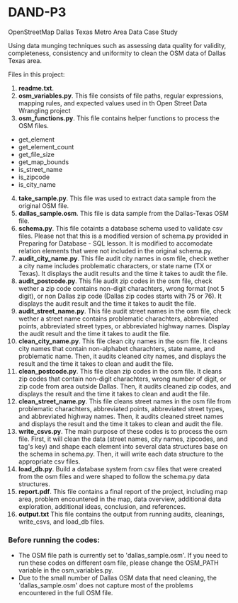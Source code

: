 # DAND-P3
OpenStreetMap Dallas Texas Metro Area Data Case Study

Using data munging techniques such as assessing data quality for validity, completeness, consistency and uniformity to clean the OSM data of Dallas Texas area.

Files in this project:
1. **readme.txt**.
2. **osm_variables.py**.
This file consists of file paths, regular expressions, mapping rules, and expected values used in th Open Street Data Wrangling project
3. **osm_functions.py**.
This file contains helper functions to process the OSM files.
* get_element
* get_element_count
* get_file_size
* get_map_bounds
* is_street_name
* is_zipcode
* is_city_name
4. **take_sample.py**.
This file was used to extract data sample from the original OSM file.
5. **dallas_sample.osm**.
This file is data sample from the Dallas-Texas OSM file.
6. **schema.py**.
This file cotaints a database schema used to validate csv files. Please not that this is a modified version of schema.py provided in Preparing for Database - SQL lesson. It is modified to accomodate relation elements that were not included in the original schema.py.
7. **audit_city_name.py**.
This file audit city names in osm file, check wether a city name includes problematic characters, or state name (TX or Texas). It displays the audit results and the time it takes to audit the file.
8. **audit_postcode.py**.
This file audit zip codes in the osm file, check wether a zip code contains non-digit charachters, wrong format (not 5 digit), or non Dallas zip code (Dallas zip codes starts with 75 or 76). It displays the audit result and the time it takes to audit the file.
9. **audit_street_name.py**.
This file audit street names in the osm file, check wether a street name contains problematic charachters, abbreviated points, abbreviated street types, or abbreviated highway names. Display the audit result and the time it takes to audit the file.
10. **clean_city_name.py**.
This file clean city names in the osm file. It cleans city names that contain non-alphabet charachters, state name, and problematic name. Then, it audits cleaned city names, and displays the result and the time it takes to clean and audit the file.
11. **clean_postcode.py**.
This file clean zip codes in the osm file. It cleans zip codes that contain non-digit charachters, wrong number of digit, or zip code from area outside Dallas. Then, it audits cleaned zip codes, and displays the result and the time it takes to clean and audit the file.
12. **clean_street_name.py**.
This file cleans street names in the osm file from problematic charachters, abbreviated points, abbreviated street types, and abbreviated highway names. Then, it audits cleaned street names and displays the result and the time it takes to clean and audit the file.
13. **write_csvs.py**.
The main purpose of these codes is to process the osm file. First, it will clean the data (street names, city names, zipcodes, and tag's key) and shape each element into several data structures base on the schema in schema.py. Then, it will write each data structure to the appropriate csv files.
14. **load_db.py**.
Build a database system from csv files that were created from the osm files and were shaped to follow the schema.py data structures.
15. **report.pdf**.
This file contains a final report of the project, including map area, problem encountered in the map, data overview, additional data exploration, additional ideas, conclusion, and references.
16. **output.txt**
This file contains the output from running audits, cleanings, write_csvs, and load_db files.

### Before running the codes:
* The OSM file path is currently set to 'dallas_sample.osm'. If you need to run these codes on different osm file, please change the OSM_PATH variable in the osm_variables.py.
* Due to the small number of Dallas OSM data that need cleaning, the 'dallas_sample.osm' does not capture most of the problems encountered in the full OSM file. 
